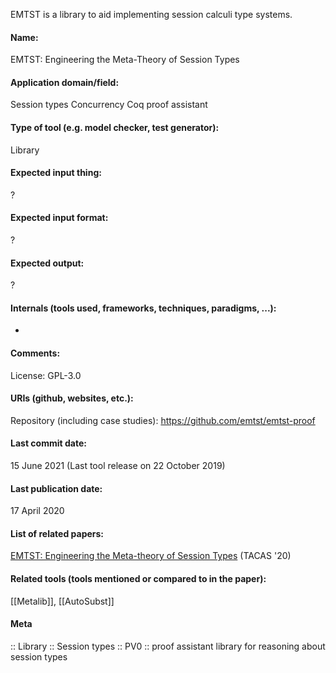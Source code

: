 EMTST is a library to aid implementing session calculi type systems.

#### Name:
EMTST: Engineering the Meta-Theory of Session Types

#### Application domain/field:
Session types
Concurrency
Coq proof assistant

#### Type of tool (e.g. model checker, test generator):
Library

#### Expected input thing:
?

#### Expected input format:
?

#### Expected output:
?

#### Internals (tools used, frameworks, techniques, paradigms, ...):
-

#### Comments:
License: GPL-3.0

#### URIs (github, websites, etc.):
Repository (including case studies): https://github.com/emtst/emtst-proof

#### Last commit date:
15 June 2021
(Last tool release on 22 October 2019)

#### Last publication date:
17 April 2020

#### List of related papers:
[EMTST: Engineering the Meta-theory of Session Types](https://doi.org/10.1007/978-3-030-45237-7_17) (TACAS '20)

#### Related tools (tools mentioned or compared to in the paper):
[[Metalib]], [[AutoSubst]]

#### Meta
:: Library
:: Session types
:: PV0 :: proof assistant library for reasoning about session types